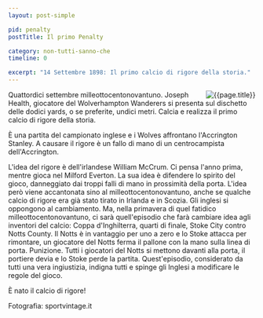 ```yaml
---
layout: post-simple

pid: penalty
postTitle: Il primo Penalty

category: non-tutti-sanno-che
timeline: 0

excerpt: "14 Settembre 1898: Il primo calcio di rigore della storia."
---
```

<img class="responsive-img border margin-1em w50" src="{{site.baseurl}}/assets/pics/{{page.pid}}/rigore.jpg" alt="{{page.title}}" align="right">
Quattordici settembre milleottocentonovantuno.
Joseph Health, giocatore del Wolverhampton Wanderers si presenta sul dischetto delle dodici yards, o se preferite, undici metri. Calcia e realizza il primo calcio di rigore della storia.

È una partita del campionato inglese e i Wolves affrontano l'Accrington Stanley. A causare il rigore è un fallo di mano di un centrocampista dell'Accrington.

L'idea del rigore è dell'irlandese William McCrum. Ci pensa l'anno prima, mentre gioca nel Milford Everton. La sua idea è difendere lo spirito del gioco, danneggiato dai troppi falli di mano in prossimità della porta.
L'idea però viene accantonata sino al milleottocentonovantuno, anche se qualche calcio di rigore era già stato tirato in Irlanda e in Scozia. Gli inglesi si oppongono al cambiamento. Ma, nella primavera di quel fatidico milleottocentonovantuno, ci sarà quell'episodio che farà cambiare idea agli inventori del calcio: Coppa d'Inghilterra, quarti di finale, Stoke City contro Notts County. Il Notts è in vantaggio per uno a zero e lo Stoke attacca per rimontare, un giocatore del Notts ferma il pallone con la mano sulla linea di porta. Punizione. Tutti i giocatori del Notts si mettono davanti alla porta, il portiere devia e lo Stoke perde la partita.
Quest'episodio, considerato da tutti una vera ingiustizia, indigna tutti e spinge gli Inglesi a modificare le regole del gioco.

È nato il calcio di rigore!

<div class="post-disclaimer">
Fotografia: sportvintage.it
</div>
